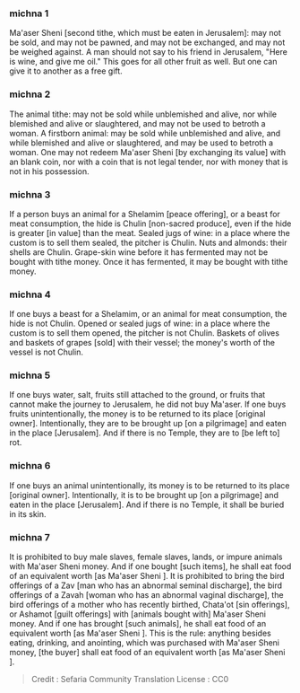 
### michna 1
Ma'aser Sheni [second tithe, which must be eaten in Jerusalem]: may not be sold, and may not be pawned, and may not be exchanged, and may not be weighed against. A man should not say to his friend in Jerusalem, "Here is wine, and give me oil." This goes for all other fruit as well. But one can give it to another as a free gift.

### michna 2
The animal tithe: may not be sold while unblemished and alive, nor while blemished and alive or slaughtered, and may not be used to betroth a woman. A firstborn animal: may be sold while unblemished and alive, and while blemished and alive or slaughtered, and may be used to betroth a woman. One may not redeem Ma'aser Sheni [by exchanging its value] with an blank coin, nor with a coin that is not legal tender, nor with money that is not in his possession.

### michna 3
If a person buys an animal for a Shelamim [peace offering], or a beast for meat consumption, the hide is Chulin [non-sacred produce], even if the hide is greater [in value] than the meat. Sealed jugs of wine: in a place where the custom is to sell them sealed, the pitcher is Chulin. Nuts and almonds: their shells are Chulin. Grape-skin wine before it has fermented may not be bought with tithe money. Once it has fermented, it may be bought with tithe money.

### michna 4
If one buys a beast for a Shelamim, or an animal for meat consumption, the hide is not Chulin. Opened or sealed jugs of wine: in a place where the custom is to sell them opened, the pitcher is not Chulin. Baskets of olives and baskets of grapes [sold] with their vessel; the money's worth of the vessel is not Chulin.

### michna 5
If one buys water, salt, fruits still attached to the ground, or fruits that cannot make the journey to Jerusalem, he did not buy Ma'aser. If one buys fruits unintentionally, the money is to be returned to its place [original owner]. Intentionally, they are to be brought up [on a pilgrimage] and eaten in the place [Jerusalem]. And if there is no Temple, they are to [be left to] rot.

### michna 6
If one buys an animal unintentionally, its money is to be returned to its place [original owner]. Intentionally, it is to be brought up [on a pilgrimage] and eaten in the place [Jerusalem]. And if there is no Temple, it shall be buried in its skin.

### michna 7
It is prohibited to buy male slaves, female slaves, lands, or impure animals with Ma'aser Sheni money. And if one bought [such items], he shall eat food of an equivalent worth [as Ma'aser Sheni ]. It is prohibited to bring the bird offerings of a Zav [man who has an abnormal seminal discharge], the bird offerings of a Zavah [woman who has an abnormal vaginal discharge], the bird offerings of a mother who has recently birthed, Chata'ot [sin offerings], or Ashamot [guilt offerings] with [animals bought with] Ma'aser Sheni money. And if one has brought [such animals], he shall eat food of an equivalent worth [as Ma'aser Sheni ]. This is the rule: anything besides eating, drinking, and anointing, which was purchased with Ma'aser Sheni money, [the buyer] shall eat food of an equivalent worth [as Ma'aser Sheni ].

>Credit : Sefaria Community Translation
>License : CC0